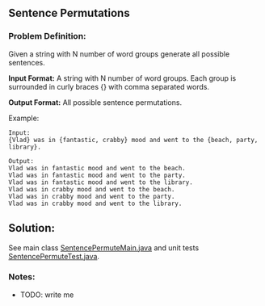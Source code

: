 ## Sentence Permutations

### Problem Definition:

Given a string with N number of word groups generate all possible sentences.

**Input Format:** A string with N number of word groups. Each group is surrounded in curly braces {} with comma separated words.

**Output Format:** All possible sentence permutations.

Example:
```
Input:
{Vlad} was in {fantastic, crabby} mood and went to the {beach, party, library}.

Output:
Vlad was in fantastic mood and went to the beach.
Vlad was in fantastic mood and went to the party.
Vlad was in fantastic mood and went to the library.
Vlad was in crabby mood and went to the beach.
Vlad was in crabby mood and went to the party.
Vlad was in crabby mood and went to the library.
```

## Solution:
See main class [SentencePermuteMain.java](SentencePermuteMain.java) and unit tests [SentencePermuteTest.java](SentencePermuteTest.java).

### Notes:
- TODO: write me